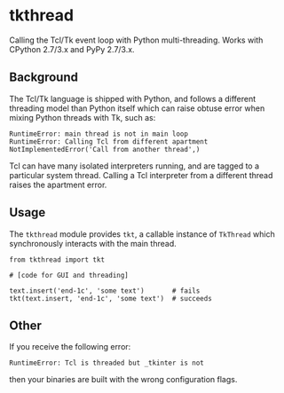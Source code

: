 # tkthread

Calling the Tcl/Tk event loop with Python multi-threading.
Works with CPython 2.7/3.x and PyPy 2.7/3.x.


## Background

The Tcl/Tk language is shipped with Python, and follows a
different threading model than Python itself which can
raise obtuse error when mixing Python threads with Tk, such as:

    RuntimeError: main thread is not in main loop
    RuntimeError: Calling Tcl from different apartment
    NotImplementedError('Call from another thread',)

Tcl can have many isolated interpreters running, and are
tagged to a particular system thread. Calling a Tcl interpreter
from a different thread raises the apartment error.

## Usage

The `tkthread` module provides `tkt`, a callable instance of
`TkThread` which synchronously interacts with the main thread.

    from tkthread import tkt

    # [code for GUI and threading]

    text.insert('end-1c', 'some text')       # fails
    tkt(text.insert, 'end-1c', 'some text')  # succeeds


## Other

If you receive the following error:

    RuntimeError: Tcl is threaded but _tkinter is not

then your binaries are built with the wrong configuration flags.
